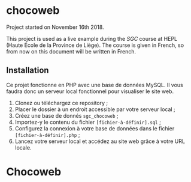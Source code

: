 # chocoweb

Project started on November 16th 2018.

This project is used as a live example during the _SGC_ course at HEPL (Haute École de la Province de Liège). The course is given in French, so from now on this document will be written in French.

## Installation

Ce projet fonctionne en PHP avec une base de données MySQL. Il vous faudra donc un serveur local fonctionnel pour visualiser le site web.

1. Clonez ou téléchargez ce repository ;
2. Placer le dossier à un endroit accessible par votre serveur local ;
3. Créez une base de donnés `sgc_chocoweb` ;
4. Importez-y le contenu du fichier `[fichier-à-définir].sql` ;
5. Configurez la connexion à votre base de données dans le fichier `[fichier-à-définir].php` ;
6. Lancez votre serveur local et accédez au site web grâce à votre URL locale.
# Chocoweb
